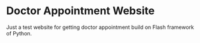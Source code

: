 # Doctor Appointment Website
Just a test website for getting doctor appointment  build on Flash framework of Python.

